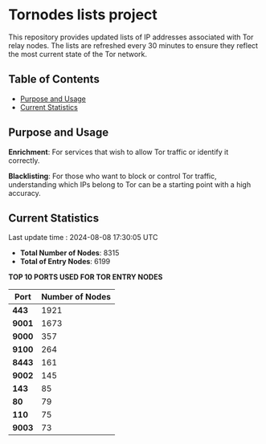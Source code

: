 # Tornodes lists project

This repository provides updated lists of IP addresses associated with Tor relay nodes. The lists are refreshed every 30 minutes to ensure they reflect the most current state of the Tor network.

## Table of Contents

- [Purpose and Usage](#purpose-and-usage)
- [Current Statistics](#current-statistics)


## Purpose and Usage

**Enrichment**: For services that wish to allow Tor traffic or identify it correctly.

**Blacklisting**: For those who want to block or control Tor traffic, understanding which IPs belong to Tor can be a starting point with a high accuracy.

## Current Statistics

Last update time : 2024-08-08 17:30:05 UTC

- **Total Number of Nodes**: 8315
- **Total of Entry Nodes**: 6199

**TOP 10 PORTS USED FOR TOR ENTRY NODES**

| **Port** | **Number of Nodes** |
|------|-----------------|
| **443**   | 1921  |
| **9001**   | 1673  |
| **9000**   | 357  |
| **9100**   | 264  |
| **8443**   | 161  |
| **9002**   | 145  |
| **143**   | 85  |
| **80**   | 79  |
| **110**   | 75  |
| **9003**   | 73  |

